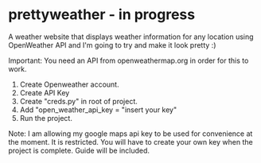 # prettyweather - in progress

A weather website that displays weather information for any location using OpenWeather API and I'm going to try and make it look pretty :)

Important:
You need an API from openweathermap.org in order for this to work.

1. Create Openweather account.
2. Create API Key
3. Create "creds.py" in root of project.
4. Add "open_weather_api_key = "insert your key"
5. Run the project.

Note: I am allowing my google maps api key to be used for convenience at the moment. It is restricted. You will have to create your own key when the project is complete.
Guide will be included.
